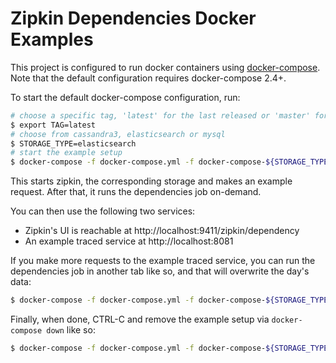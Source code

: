 # Zipkin Dependencies Docker Examples

This project is configured to run docker containers using
[docker-compose](https://docs.docker.com/compose/). Note that the default
configuration requires docker-compose 2.4+.

To start the default docker-compose configuration, run:

```bash
# choose a specific tag, 'latest' for the last released or 'master' for last built.
$ export TAG=latest
# choose from cassandra3, elasticsearch or mysql
$ STORAGE_TYPE=elasticsearch
# start the example setup
$ docker-compose -f docker-compose.yml -f docker-compose-${STORAGE_TYPE}.yml up
```

This starts zipkin, the corresponding storage and makes an example request.
After that, it runs the dependencies job on-demand.

You can then use the following two services:
* Zipkin's UI is reachable at http://localhost:9411/zipkin/dependency
* An example traced service at http://localhost:8081

If you make more requests to the example traced service, you can run the
dependencies job in another tab like so, and that will overwrite the day's
data:

```bash
$ docker-compose -f docker-compose.yml -f docker-compose-${STORAGE_TYPE}.yml start dependencies
```

Finally, when done, CTRL-C and remove the example setup via `docker-compose down` like so:

```bash
$ docker-compose -f docker-compose.yml -f docker-compose-${STORAGE_TYPE}.yml down
```
